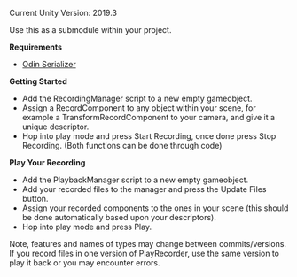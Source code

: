 Current Unity Version: 2019.3

Use this as a submodule within your project.

**Requirements**
- [Odin Serializer](https://github.com/TeamSirenix/odin-serializer)

**Getting Started**

- Add the RecordingManager script to a new empty gameobject.
- Assign a RecordComponent to any object within your scene, for example a TransformRecordComponent to your camera, and give it a unique descriptor.
- Hop into play mode and press Start Recording, once done press Stop Recording. (Both functions can be done through code)

**Play Your Recording**

- Add the PlaybackManager script to a new empty gameobject.
- Add your recorded files to the manager and press the Update Files button.
- Assign your recorded components to the ones in your scene (this should be done automatically based upon your descriptors).
- Hop into play mode and press Play.

Note, features and names of types may change between commits/versions. If you record files in one version of PlayRecorder, use the same version to play it back or you may encounter errors.